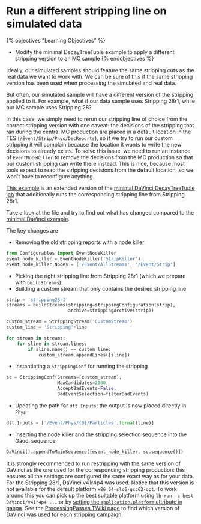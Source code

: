 # Run a different stripping line on simulated data

{% objectives "Learning Objectives" %}
* Modify the minimal DecayTreeTuple example to apply a different stripping 
version to an MC sample
{% endobjectives %} 

Ideally, our simulated samples should feature the same stripping cuts as the real data we want to work with.
We can be sure of this if the same stripping version has been used when processing the simulated and real data.

But often, our simulated sample will have a different version of the stripping applied to it.
For example, what if our data sample uses Stripping 28r1, while our MC sample uses Stripping 28?

In this case, we simply need to rerun our stripping line of choice from the correct stripping version with one caveat:
the decisions of the stripping that ran during the central MC production are placed in a default location in the TES (`/Event/Strip/Phys/DecReports`), so if we try to run our custom stripping it will complain because the location it wants to write the new decisions to already exists.
To solve this issue, we need to run an instance of `EventNodeKiller` to remove the decisions from the MC production so that our custom stripping can write there instead.
This is nice, because most tools expect to read the stripping decisions from the default location, so we won't have to reconfigure anything.

[This example](code/14-rerun-stripping/options.py) is an extended version of the [minimal DaVinci DecayTreeTuple job](../first-analysis-steps/minimal-dv-job.md) that additionally runs the corresponding stripping line from Stripping 28r1.

Take a look at the file and try to find out what has changed compared to the [minimal DaVinci example](code/09-minimal-dv/ntuple_options.py).

The key changes are

 - Removing the old stripping reports with a node killer

```python
from Configurables import EventNodeKiller
event_node_killer = EventNodeKiller('StripKiller')
event_node_killer.Nodes = ['/Event/AllStreams', '/Event/Strip']
```

 - Picking the right stripping line from Stripping 28r1 (which we prepare with `buildStreams`):
 - Building a custom stream that only contains the desired stripping line

```python
strip = 'stripping28r1'
streams = buildStreams(stripping=strippingConfiguration(strip),
                       archive=strippingArchive(strip))

custom_stream = StrippingStream('CustomStream')
custom_line = 'Stripping'+line

for stream in streams:
    for sline in stream.lines:
        if sline.name() == custom_line:
            custom_stream.appendLines([sline])
```

 - Instantiating a `StrippingConf` for running the stripping

```python
sc = StrippingConf(Streams=[custom_stream],
                   MaxCandidates=2000,
                   AcceptBadEvents=False,
                   BadEventSelection=filterBadEvents)
```

 - Updating the path for `dtt.Inputs`: the output is now placed directly in `Phys`
 ```python
 dtt.Inputs = ['/Event/Phys/{0}/Particles'.format(line)]
 ```

 - Inserting the node killer and the stripping selection sequence into the Gaudi sequence

```python
DaVinci().appendToMainSequence([event_node_killer, sc.sequence()])
```

It is strongly recommended to run restripping with the same version of DaVinci as the one used for the corresponding stripping production: this ensures all the settings are configured the same exact way as for your data. For the Stripping 28r1, DaVinci v41r4p4 was used. Notice that this version is not available for the default platform `x86_64-slc6-gcc62-opt`.
To work around this you can pick up the best suitable platform using `lb-run -c best DaVinci/v41r4p4 ...` or by [setting the `application.platform` attribute in ganga](https://lhcb.github.io/starterkit-lessons/first-analysis-steps/davinci-grid.html#picking-up-a-right-platform).
See the [ProcessingPasses TWiki page](https://twiki.cern.ch/twiki/bin/view/Main/ProcessingPasses) to find which version of DaVinci was used for each stripping campaign.
